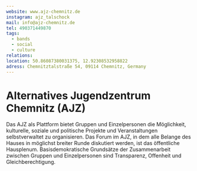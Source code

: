 ```yaml
---
website: www.ajz-chemnitz.de
instagram: ajz_talschock
mail: info@ajz-chemnitz.de
tel: 490371449870
tags:
  - bands
  - social
  - culture
relations: 
location: 50.86087380031375, 12.92308532958822
adress: Chemnitztalstraße 54, 09114 Chemnitz, Germany
---
```

# Alternatives Jugendzentrum Chemnitz (AJZ)
Das AJZ als Plattform bietet Gruppen und Einzelpersonen die Möglichkeit, kulturelle, soziale und politische Projekte und Veranstaltungen selbstverwaltet zu organisieren. Das Forum im AJZ, in dem alle Belange des Hauses in möglichst breiter Runde diskutiert werden, ist das öffentliche Hausplenum. Basisdemokratische Grundsätze der Zusammenarbeit zwischen Gruppen und Einzelpersonen sind Transparenz, Offenheit und Gleichberechtigung.